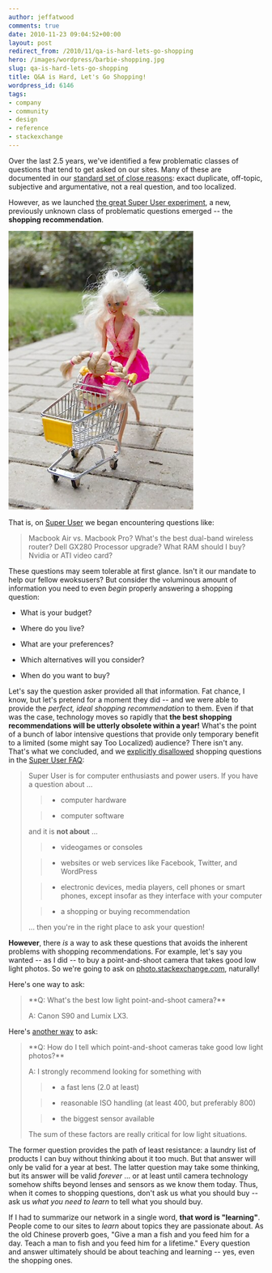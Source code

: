 ```yaml
---
author: jeffatwood
comments: true
date: 2010-11-23 09:04:52+00:00
layout: post
redirect_from: /2010/11/qa-is-hard-lets-go-shopping
hero: /images/wordpress/barbie-shopping.jpg
slug: qa-is-hard-lets-go-shopping
title: Q&A is Hard, Let's Go Shopping!
wordpress_id: 6146
tags:
- company
- community
- design
- reference
- stackexchange
---
```


Over the last 2.5 years, we've identified a few problematic classes of questions that tend to get asked on our sites. Many of these are documented in our [standard set of close reasons](http://blog.stackoverflow.com/2010/10/new-question-migration-paths/): exact duplicate, off-topic, subjective and argumentative, not a real question, and too localized.

However, as we launched [the great Super User experiment](http://superuser.com/), a new, previously unknown class of problematic questions emerged -- the **shopping recommendation**.

![](/images/wordpress/barbie-shopping.jpg)

That is, on [Super User](http://superuser.com/) we began encountering questions like:


<blockquote>Macbook Air vs. Macbook Pro?
What's the best dual-band wireless router?
Dell GX280 Processor upgrade?
What RAM should I buy?
Nvidia or ATI video card?</blockquote>


These questions may seem tolerable at first glance. Isn't it our mandate to help our fellow ewoksusers? But consider the voluminous amount of information you need to even _begin_ properly answering a shopping question:



	
  * What is your budget?

	
  * Where do you live?

	
  * What are your preferences?

	
  * Which alternatives will you consider?

	
  * When do you want to buy?


Let's say the question asker provided all that information. Fat chance, I know, but let's pretend for a moment they did -- and we were able to provide the _perfect, ideal shopping recommendation_ to them. Even if that was the case, technology moves so rapidly that **the best shopping recommendations will be utterly obsolete within a year!** What's the point of a bunch of labor intensive questions that provide only temporary benefit to a limited (some might say Too Localized) audience? There isn't any. That's what we concluded, and we [explicitly disallowed](http://meta.superuser.com/questions/1103/should-we-add-a-no-shopping-recommendation-clause-to-the-super-user-faq) shopping questions in the [Super User FAQ](http://superuser.com/faq):


<blockquote>Super User is for computer enthusiasts and power users. If you have a question about …

> 
> 
	
>   * computer hardware
> 
	
>   * computer software
> 

and it is **not about** …

> 
> 
	
>   * videogames or consoles
> 
	
>   * websites or web services like Facebook, Twitter, and WordPress
> 
	
>   * electronic devices, media players, cell phones or smart phones, except insofar as they interface with your computer
> 
	
>   * a shopping or buying recommendation 
> 

… then you're in the right place to ask your question!</blockquote>




**However**, there _is_ a way to ask these questions that avoids the inherent problems with shopping recommendations. For example, let's say you wanted -- as I did -- to buy a point-and-shoot camera that takes good low light photos. So we're going to ask on [photo.stackexchange.com](http://photo.stackexchange.com), naturally!

Here's one way to ask:


<blockquote>**Q: What's the best low light point-and-shoot camera?**

A: Canon S90 and Lumix LX3.</blockquote>


Here's [another way](http://photo.stackexchange.com/questions/1373/what-point-and-shoots-are-good-in-low-light-conditions) to ask:


<blockquote>**Q: How do I tell which point-and-shoot cameras take good low light photos?**

A: I strongly recommend looking for something with

> 
> 
	
>   * a fast lens (2.0 at least)
> 
	
>   * reasonable ISO handling (at least 400, but preferably 800)
> 
	
>   * the biggest sensor available
> 

The sum of these factors are really critical for low light situations.</blockquote>


The former question provides the path of least resistance: a laundry list of products I can buy without thinking about it too much. But that answer will only be valid for a year at best. The latter question may take some thinking, but its answer will be valid _forever_ … or at least until camera technology somehow shifts beyond lenses and sensors as we know them today. Thus, when it comes to shopping questions, don't ask us what you should buy -- ask us _what you need to learn_ to tell what you should buy.

If I had to summarize our network in a single word, **that word is "learning"**. People come to our sites to _learn_ about topics they are passionate about. As the old Chinese proverb goes, "Give a man a fish and you feed him for a day. Teach a man to fish and you feed him for a lifetime." Every question and answer ultimately should be about teaching and learning -- yes, even the shopping ones.

